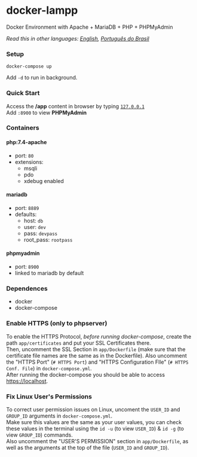 # docker-lampp
Docker Environment with Apache + MariaDB + PHP + PHPMyAdmin  

*Read this in other languages: [English](README.md), [Português do Brasil](README.pt-BR.md)*

### Setup
```shell
docker-compose up
```
Add `-d` to run in background.

### Quick Start
Access the **/app** content in browser by typing [`127.0.0.1`](http://127.0.0.1)  
Add `:8900` to view **PHPMyAdmin**

### Containers
#### php:7.4-apache
  - port: `80`
  - extensions:
    - msqli
    - pdo
    - xdebug enabled

#### mariadb
  - port: `8889`
  - defaults:
    - host: `db`
    - user: `dev`
    - pass: `devpass`
    - root_pass: `rootpass`

#### phpmyadmin
  - port: `8900`
  - linked to mariadb by default

### Dependences
  - docker
  - docker-compose

### Enable HTTPS (only to phpserver)
To enable the HTTPS Protocol, *before running docker-compose*, create the path `app/certificates` and put your SSL Certificates there.  
Then, uncomment the SSL Section in `app/Dockerfile` (make sure that the certificate file names are the same as in the Dockerfile). Also uncomment the "HTTPS Port" (`# HTTPS Port`) and "HTTPS Configuration FIle" (`# HTTPS Conf. File`) in `docker-compose.yml`.  
After running the docker-compose you should be able to access [https://localhost](https://localhost).

### Fix Linux User's Permissions
To correct user permission issues on Linux, uncoment the `USER_ID` and `GROUP_ID` arguments in `docker-compose.yml`.  
Make sure this values are the same as your user values, you can check these values in the terminal using the `id -u` (to view `USER_ID`) & `id -g` (to view `GROUP_ID`) commands.  
Also uncomment the "USER'S PERMISSION" section in `app/Dockerfile`, as well as the arguments at the top of the file (`USER_ID` and `GROUP_ID`).
